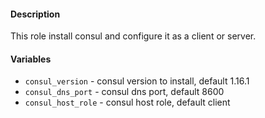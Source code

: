 #### Description 

This role install consul and configure it as a client or server.


#### Variables

- `consul_version` - consul version to install, default 1.16.1
- `consul_dns_port` - consul dns port, default 8600
- `consul_host_role` - consul host role, default client
